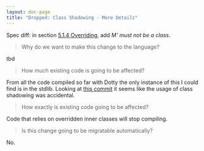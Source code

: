 ```yaml
---
layout: doc-page
title: "Dropped: Class Shadowing - More Details"
---
```


Spec diff: in section [5.1.4 Overriding](https://www.scala-lang.org/files/archive/spec/2.12/05-classes-and-objects.html), add *M' must not be a class*.

> Why do we want to make this change to the language?

tbd


> How much existing code is going to be affected?

From all the code compiled so far with Dotty the only instance of this I could find is in the stdlib. Looking at [this commit](https://github.com/lampepfl/scala/commit/68f13bf39979b631ed211ec1751934306ceb5d6c#diff-7aa508b70e055b47c823764e3e5646b8) it seems like the usage of class shadowing was accidental.


> How exactly is existing code going to be affected?

Code that relies on overridden inner classes will stop compiling.


> Is this change going to be migratable automatically?

No.
